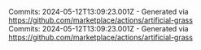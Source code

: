 Commits: 2024-05-12T13:09:23.001Z - Generated via https://github.com/marketplace/actions/artificial-grass
<br>
Commits: 2024-05-12T13:09:23.001Z - Generated via https://github.com/marketplace/actions/artificial-grass
<br>
